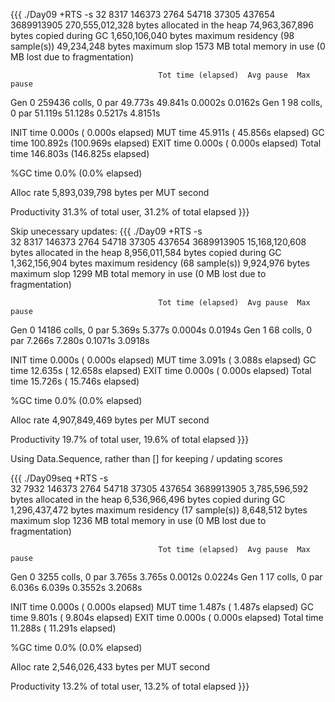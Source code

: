 
{{{
./Day09 +RTS -s
32
8317
146373
2764
54718
37305
437654
3689913905
 270,555,012,328 bytes allocated in the heap
  74,963,367,896 bytes copied during GC
   1,650,106,040 bytes maximum residency (98 sample(s))
      49,234,248 bytes maximum slop
            1573 MB total memory in use (0 MB lost due to fragmentation)

                                     Tot time (elapsed)  Avg pause  Max pause
  Gen  0     259436 colls,     0 par   49.773s  49.841s     0.0002s    0.0162s
  Gen  1        98 colls,     0 par   51.119s  51.128s     0.5217s    4.8151s

  INIT    time    0.000s  (  0.000s elapsed)
  MUT     time   45.911s  ( 45.856s elapsed)
  GC      time  100.892s  (100.969s elapsed)
  EXIT    time    0.000s  (  0.000s elapsed)
  Total   time  146.803s  (146.825s elapsed)

  %GC     time       0.0%  (0.0% elapsed)

  Alloc rate    5,893,039,798 bytes per MUT second

  Productivity  31.3% of total user, 31.2% of total elapsed
}}}

Skip unecessary updates:
{{{
./Day09 +RTS -s          
32
8317
146373
2764
54718
37305
437654
3689913905
  15,168,120,608 bytes allocated in the heap
   8,956,011,584 bytes copied during GC
   1,362,156,904 bytes maximum residency (68 sample(s))
       9,924,976 bytes maximum slop
            1299 MB total memory in use (0 MB lost due to fragmentation)

                                     Tot time (elapsed)  Avg pause  Max pause
  Gen  0     14186 colls,     0 par    5.369s   5.377s     0.0004s    0.0194s
  Gen  1        68 colls,     0 par    7.266s   7.280s     0.1071s    3.0918s

  INIT    time    0.000s  (  0.000s elapsed)
  MUT     time    3.091s  (  3.088s elapsed)
  GC      time   12.635s  ( 12.658s elapsed)
  EXIT    time    0.000s  (  0.000s elapsed)
  Total   time   15.726s  ( 15.746s elapsed)

  %GC     time       0.0%  (0.0% elapsed)

  Alloc rate    4,907,849,469 bytes per MUT second

  Productivity  19.7% of total user, 19.6% of total elapsed
}}}



Using Data.Sequence, rather than [] for keeping / updating scores

{{{
./Day09seq +RTS -s            
32
7932
146373
2764
54718
37305
437654
3689913905
   3,785,596,592 bytes allocated in the heap
   6,536,966,496 bytes copied during GC
   1,296,437,472 bytes maximum residency (17 sample(s))
       8,648,512 bytes maximum slop
            1236 MB total memory in use (0 MB lost due to fragmentation)

                                     Tot time (elapsed)  Avg pause  Max pause
  Gen  0      3255 colls,     0 par    3.765s   3.765s     0.0012s    0.0224s
  Gen  1        17 colls,     0 par    6.036s   6.039s     0.3552s    3.2068s

  INIT    time    0.000s  (  0.000s elapsed)
  MUT     time    1.487s  (  1.487s elapsed)
  GC      time    9.801s  (  9.804s elapsed)
  EXIT    time    0.000s  (  0.000s elapsed)
  Total   time   11.288s  ( 11.291s elapsed)

  %GC     time       0.0%  (0.0% elapsed)

  Alloc rate    2,546,026,433 bytes per MUT second

  Productivity  13.2% of total user, 13.2% of total elapsed
}}}

